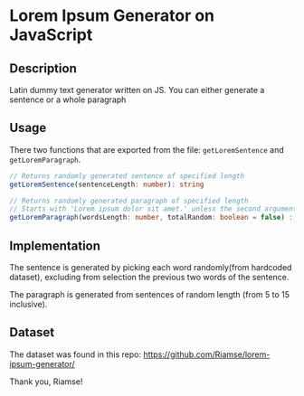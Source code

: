# Lorem Ipsum Generator on JavaScript

## Description

Latin dummy text generator written on JS. You can either generate a sentence or a whole paragraph

## Usage

There two functions that are exported from the file: `getLoremSentence` and `getLoremParagraph`.

```ts
// Returns randomly generated sentence of specified length
getLoremSentence(sentenceLength: number): string

// Returns randomly generated paragraph of specified length
// Starts with 'Lorem ipsum dolor sit amet.' unless the second argument is set to true
getLoremParagraph(wordsLength: number, totalRandom: boolean = false) : string
```

## Implementation

The sentence is generated by picking each word randomly(from hardcoded dataset), excluding from selection the previous two words of the sentence.

The paragraph is generated from sentences of random length (from 5 to 15 inclusive).

## Dataset

The dataset was found in this repo: https://github.com/Riamse/lorem-ipsum-generator/

Thank you, Riamse!
